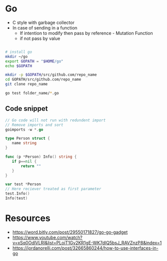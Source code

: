  # Go
 - C style with garbage collector
 - In case of sending in a function
    - If intention to modify then pass by reference - Mutation Function
    - if not pass by value


```bash

# install go
mkdir ~/go
export GOPATH = "$HOME/go"
echo $GOPATH

mkdir -p $GOPATH/src/github.com/repo_name
cd GOPATH/src/github.com/repo_name
git clone repo_name

go test folder_name/*.go

```


## Code snippet
 ```go
 // Go code will not run with redundent import
 // Remove imports and sort
goimports -w *.go
 ```


 ```go
type Person struct {
    name string
}

func (p *Person) Info() string {
    if p==nil {
        return ""
    }
}

var test *Person
// Here reciever treated as first parameter
test.Info()
Info(test)
 ```







 # Resources
 - https://word.bitly.com/post/29550171827/go-go-gadget
 - https://www.youtube.com/watch?v=xSq0OdlVLRI&list=PLoiT1Gv2KR1gE-WK7dIQ5bsJ_RAVZnzP8&index=1 
 - https://jordanorelli.com/post/32665860244/how-to-use-interfaces-in-go